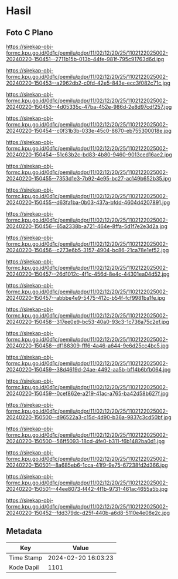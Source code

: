 # Hasil

## Foto C Plano

https://sirekap-obj-formc.kpu.go.id/0d1c/pemilu/pdpr/11/02/12/20/25/1102122025002-20240220-150451--2711b15b-013b-44fe-981f-795c91763d6d.jpg

https://sirekap-obj-formc.kpu.go.id/0d1c/pemilu/pdpr/11/02/12/20/25/1102122025002-20240220-150453--a2962db2-c0fd-42e5-843e-ecc3f082c71c.jpg

https://sirekap-obj-formc.kpu.go.id/0d1c/pemilu/pdpr/11/02/12/20/25/1102122025002-20240220-150453--4d05335c-47ba-452e-986d-2e8d97cdf257.jpg

https://sirekap-obj-formc.kpu.go.id/0d1c/pemilu/pdpr/11/02/12/20/25/1102122025002-20240220-150454--c0f31b3b-033e-45c0-8670-eb755300018e.jpg

https://sirekap-obj-formc.kpu.go.id/0d1c/pemilu/pdpr/11/02/12/20/25/1102122025002-20240220-150454--51c63b2c-bd83-4b80-9460-9013ced16ae2.jpg

https://sirekap-obj-formc.kpu.go.id/0d1c/pemilu/pdpr/11/02/12/20/25/1102122025002-20240220-150455--7353d1e3-7b92-4e95-bc27-ac149b652b35.jpg

https://sirekap-obj-formc.kpu.go.id/0d1c/pemilu/pdpr/11/02/12/20/25/1102122025002-20240220-150455--d63fa1ba-0b03-437a-bfdd-4604d4207891.jpg

https://sirekap-obj-formc.kpu.go.id/0d1c/pemilu/pdpr/11/02/12/20/25/1102122025002-20240220-150456--65a2338b-a721-464e-8ffa-5d1f7e2e3d2a.jpg

https://sirekap-obj-formc.kpu.go.id/0d1c/pemilu/pdpr/11/02/12/20/25/1102122025002-20240220-150456--c273e6b5-3157-4904-bc86-21ca78e1ef52.jpg

https://sirekap-obj-formc.kpu.go.id/0d1c/pemilu/pdpr/11/02/12/20/25/1102122025002-20240220-150457--26d1012c-4f1c-456d-8e4c-44301ea04d52.jpg

https://sirekap-obj-formc.kpu.go.id/0d1c/pemilu/pdpr/11/02/12/20/25/1102122025002-20240220-150457--abbbe4e9-5475-412c-b54f-fcf9981ba1fe.jpg

https://sirekap-obj-formc.kpu.go.id/0d1c/pemilu/pdpr/11/02/12/20/25/1102122025002-20240220-150458--317ee0e9-bc53-40a0-93c3-1c736a75c2ef.jpg

https://sirekap-obj-formc.kpu.go.id/0d1c/pemilu/pdpr/11/02/12/20/25/1102122025002-20240220-150458--df188309-fff6-4a46-a644-9e6d25cc4bc5.jpg

https://sirekap-obj-formc.kpu.go.id/0d1c/pemilu/pdpr/11/02/12/20/25/1102122025002-20240220-150459--38d4619d-24ae-4492-aa5b-bf14b6bfb064.jpg

https://sirekap-obj-formc.kpu.go.id/0d1c/pemilu/pdpr/11/02/12/20/25/1102122025002-20240220-150459--0cef862e-a219-41ac-a765-ba42d58b627f.jpg

https://sirekap-obj-formc.kpu.go.id/0d1c/pemilu/pdpr/11/02/12/20/25/1102122025002-20240220-150500--d96522a3-c15d-4d90-b36a-9837c3cd50bf.jpg

https://sirekap-obj-formc.kpu.go.id/0d1c/pemilu/pdpr/11/02/12/20/25/1102122025002-20240220-150500--56ff5093-18cd-4fe0-b311-f6b1482ba0d1.jpg

https://sirekap-obj-formc.kpu.go.id/0d1c/pemilu/pdpr/11/02/12/20/25/1102122025002-20240220-150501--8a685eb6-1cca-41f9-9e75-67238fd2d366.jpg

https://sirekap-obj-formc.kpu.go.id/0d1c/pemilu/pdpr/11/02/12/20/25/1102122025002-20240220-150501--44ee8073-f442-4f1b-9731-461ac4655a5b.jpg

https://sirekap-obj-formc.kpu.go.id/0d1c/pemilu/pdpr/11/02/12/20/25/1102122025002-20240220-150452--fdd379dc-d25f-440b-a6d8-5110e4e08e2c.jpg


## Metadata

| Key        | Value               |
| ---------- | ------------------- |
| Time Stamp | 2024-02-20 16:03:23 |
| Kode Dapil | 1101                |



